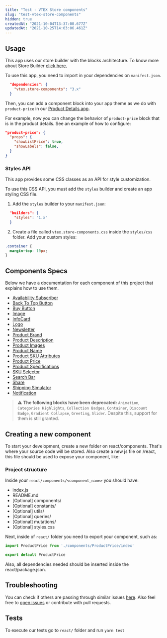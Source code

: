 ```yaml
---
title: "Test - VTEX Store components"
slug: "test-vtex-store-components"
hidden: true
createdAt: "2021-10-04T13:37:00.677Z"
updatedAt: "2021-10-25T14:03:06.461Z"
---
```

## Usage

This app uses our store builder with the blocks architecture. To know more about Store Builder [click here.](https://help.vtex.com/en/tutorial/understanding-storebuilder-and-stylesbuilder#structuring-and-configuring-our-store-with-object-object)

To use this app, you need to import in your dependencies on `manifest.json`.

```json
  "dependencies": {
    "vtex.store-components": "3.x"
  }
```

Then, you can add a component block into your app theme as we do with `product-price` in our [Product Details app](https://github.com/vtex-apps/product-details/blob/master/store/blocks.json).

For example, now you can change the behavior of `product-price` block that is in the product details. See an example of how to configure:

```json
"product-price": {
  "props": {
    "showListPrice": true,
    "showLabels": false,
  }
}
```

### Styles API

This app provides some CSS classes as an API for style customization.

To use this CSS API, you must add the `styles` builder and create an app styling CSS file.

1. Add the `styles` builder to your `manifest.json`:

```json
  "builders": {
    "styles": "1.x"
  }
```

2. Create a file called `vtex.store-components.css` inside the `styles/css` folder. Add your custom styles:

```css
.container {
  margin-top: 10px;
}
```

## Components Specs

Below we have a documentation for each component of this project that explains how to use them.

- [Availability Subscriber](https://developers.vtex.com/docs/guides/vtex-store-components-availabilitysubscriber)
- [Back To Top Button](https://developers.vtex.com/docs/guides/vtex-store-components-backtotopbutton)
- [Buy Button](https://developers.vtex.com/docs/guides/vtex-store-components-buybutton)
- [Image](https://developers.vtex.com/docs/guides/vtex-store-components-image)
- [InfoCard](https://developers.vtex.com/docs/guides/vtex-store-components-infocard)
- [Logo](https://developers.vtex.com/docs/guides/vtex-store-components-logo)
- [Newsletter](https://developers.vtex.com/docs/guides/vtex-store-components-newsletter)
- [Product Brand](https://developers.vtex.com/docs/guides/vtex-store-components-productbrand)
- [Product Description](https://developers.vtex.com/docs/guides/vtex-store-components-productdescription)
- [Product Images](https://developers.vtex.com/docs/guides/vtex-store-components-productimages)
- [Product Name](https://developers.vtex.com/docs/guides/vtex-store-components-productname)
- [Product SKU Attributes](https://developers.vtex.com/docs/guides/vtex-store-components-productskuattributes)
- [Product Price](https://developers.vtex.com/docs/guides/vtex-store-components-productprice)
- [Product Specifications](https://developers.vtex.com/docs/guides/vtex-store-components-productspecifications)
- [SKU Selector](https://developers.vtex.com/docs/guides/vtex-store-components-skuselector)
- [Search Bar](https://developers.vtex.com/docs/guides/vtex-store-components-searchbar)
- [Share](https://developers.vtex.com/docs/guides/vtex-store-components-share)
- [Shipping Simulator](https://developers.vtex.com/docs/guides/vtex-store-components-shippingsimulator)
- [Notification](https://developers.vtex.com/docs/guides/vtex-store-components-notification)

> ⚠️ **The following blocks have been deprecated:** `Animation`, `Categories Highlights`, `Collection Badges`, `Container`, `Discount Badge`, `Gradient Collapse`, `Greeting`, `Slider`.
> Despite this, support for them is still granted.

## Creating a new component

To start your development, create a new folder on react/components. That's where your source code will be stored. Also create a new js file on /react, this file should be used to expose your component, like:

### Project structure

Inside your `react/components/<component_name>` you should have:

- index.js
- README.md
- [Optional] components/
- [Optional] constants/
- [Optional] utils/
- [Optional] queries/
- [Optional] mutations/
- [Optional] styles.css

Next, inside of `react/` folder you need to export your component, such as:

```js
import ProductPrice from './components/ProductPrice/index'

export default ProductPrice
```

Also, all dependencies needed should be inserted inside the react/package.json.

## Troubleshooting

You can check if others are passing through similar issues [here](https://github.com/vtex-apps/store-components/issues). Also feel free to [open issues](https://github.com/vtex-apps/store-components/issues/new) or contribute with pull requests.

## Tests

To execute our tests go to `react/` folder and run `yarn test`
